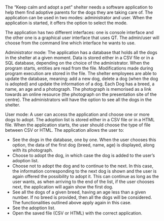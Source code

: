 The “Keep calm and adopt a pet” shelter needs a software application to help them find adoptive parents for the dogs they are taking care of. The application can be used in two modes: administrator and user. When the application is started, it offers the option to select the mode. 

The application has two different interfaces: one is console interface and the other one is a graphical user interface that uses QT. The admin/user will choose from the command line which interface he wants to use.

Administrator mode: 
  The application has a database that holds all the dogs in the shelter at a given moment. Data is stored either in a CSV file or in a SQL database, depending on the choice of the administrator. When the program starts, entities are read from the file. Modifications made during program execution are stored in the file. The shelter employees are able to update the database, meaning: add a new dog, delete a dog (when the dog is adopted) and update the information of a dog. Each Dog has a breed, a name, an age and a photograph. The photograph is memorised as a link towards an online resource (the photograph on the presentation site of the centre). The administrators will have the option to see all the dogs in the shelter.
  
User mode: A user can access the application and choose one or more dogs to adopt. The adoption list is stored either in a CSV file or in a HTML file. When the application starts, the user should choose the type of file between CSV or HTML. The application allows the user to:
  - See the dogs in the database, one by one. When the user chooses this option, the data of the first dog (breed, name, age) is displayed, along with its photograph.
  - Choose to adopt the dog, in which case the dog is added to the user’s adoption list.
  - Choose not to adopt the dog and to continue to the next. In this case, the information corresponding to the next dog is shown and the user is again offered the possibility to adopt it. This can continue as long as the user wants, as when arriving to the end of the list, if the user chooses next, the application will again show the first dog.
  - See all the dogs of a given breed, having an age less than a given number. If no breed is provided, then all the dogs will be considered. The functionalities outlined above   apply again in this case.
  - See the adoption list.
  - Open the saved file (CSV or HTML) with the correct application.
